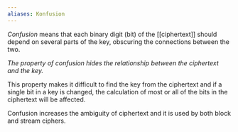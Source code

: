 ```yaml
---
aliases: Konfusion
---
```

*Confusion* means that each binary digit (bit) of the [[ciphertext]] should depend on several parts of the key, obscuring the connections between the two.

*The property of confusion hides the relationship between the ciphertext and the key.*

This property makes it difficult to find the key from the ciphertext and if a single bit in a key is changed, the calculation of most or all of the bits in the ciphertext will be affected.

Confusion increases the ambiguity of ciphertext and it is used by both block and stream ciphers. 